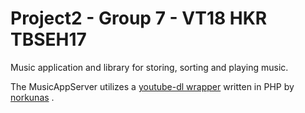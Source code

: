 # Project2 - Group 7 - VT18 HKR TBSEH17

Music application and library for storing, sorting and playing music. 

The MusicAppServer utilizes a [youtube-dl wrapper](https://github.com/norkunas/youtube-dl-php) written in PHP by [norkunas](https://github.com/norkunas/) .

